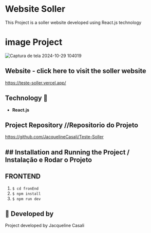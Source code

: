 # Website Soller
This Project is a soller website developed using React.js technology

 # image  Project 

 ![Captura de tela 2024-10-29 104019](https://github.com/user-attachments/assets/36b0ef8b-cb1c-414a-8369-ef19693090ab)

## Website - click here to visit the soller website

https://teste-soller.vercel.app/

## Technology 🚀

-  **React.js** 

## Project Repository //Repositorio do Projeto

https://github.com/JacquelineCasali/Teste-Soller

## ## Installation and Running the Project / Instalação e Rodar o Projeto

## FRONTEND

1. `$ cd fronEnd`
2. `$ npm install`
3. `$ npm run dev`



## 📝 Developed  by

Project developed by Jacqueline Casali



